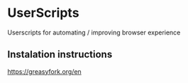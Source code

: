 # UserScripts
Userscripts for automating / improving browser experience


## Instalation instructions 
https://greasyfork.org/en
